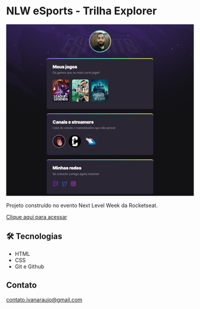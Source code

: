 # NLW eSports - Trilha Explorer

![preview](./.github/preview.png)


Projeto construído no evento Next Level Week da Rocketseat.

[Clique aqui para acessar](https://iaoj.github.io/nlw-esports-explorer)

## 🛠 Tecnologias

- HTML
- CSS
- Git e Github

## Contato

contato.ivanaraujo@gmail.com